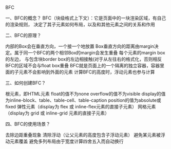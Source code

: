 BFC

一、BFC的概念？
BFC（块级格式上下文）：它是页面中的一块渲染区域，有自己的渲染规则，
决定了其子元素如何布局，以及和其他元素之间的关系和作用


二、BFC的原理？

内部的Box会在垂直方向，一个接一个地放置
Box垂直方向的距离由margin决定。属于同一个BFC的两个相邻Box的margin会发生重叠
每个元素的margin box的左边， 与包含块border box的左边相接触(对于从左往右的格式化，否则相反
BFC的区域不会与float box重叠
BFC就是页面上的一个隔离的独立容器，容器里面的子元素不会影响到外面的元素
计算BFC的高度时，浮动元素也参与计算

三、如何创建BFC？

根元素，即HTML元素
float的值不为none
overflow的值不为visible
display的值为inline-block、table、table-cell、table-caption
position的值为absolute或fixed
弹性元素（display为 flex 或 inline-flex元素的直接子元素）
网格元素（display为 grid 或 inline-grid 元素的直接子元素）

四、BFC的使用场景？

去除边距重叠现象
清除浮动（让父元素的高度包含子浮动元素）
避免某元素被浮动元素覆盖
避免多列布局由于宽度计算四舍五入而自动换行
